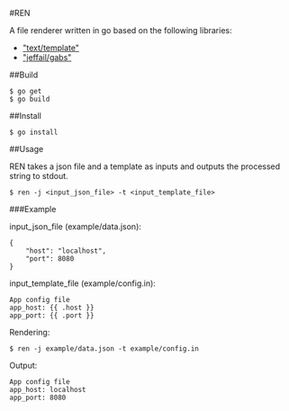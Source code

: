 #REN

A file renderer written in go based on the following libraries:
* ["text/template"](http://golang.org/pkg/text/template/)
* ["jeffail/gabs"](https://github.com/jeffail/gabs)

##Build
```
$ go get
$ go build
```

##Install
```
$ go install
```

##Usage

REN takes a json file and a template as inputs and outputs the processed string to stdout.

```
$ ren -j <input_json_file> -t <input_template_file>

```
###Example

input_json_file (example/data.json):
```
{
	"host": "localhost",
	"port": 8080
}
```

input_template_file (example/config.in):
```
App config file
app_host: {{ .host }}
app_port: {{ .port }}
```

Rendering:
```
$ ren -j example/data.json -t example/config.in
```

Output:
```
App config file
app_host: localhost
app_port: 8080
```
